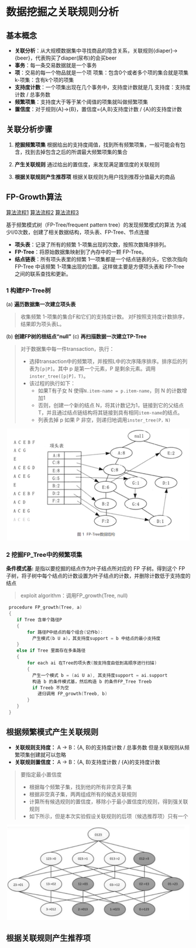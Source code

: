 # 数据挖掘之关联规则分析

## 基本概念

- __关联分析__：从大规模数据集中寻找商品的隐含关系，关联规则{diaper}->{beer}，代表购买了diaper(尿布)的会买beer
- __事务__：每一条交易数据就是一个事务
- __项__：交易的每一个物品就是一个项
  项集：包含0个或者多个项的集合就是项集
  k-项集：含有k个项的项集
- __支持度计数__：一个项集出现在几个事务中，支持度计数就是几
  支持度：支持度计数 / 总事务数
- __频繁项集__：支持度大于等于某个阈值的项集就叫做频繁项集
- __置信度__：对于规则{A}->{B}，置信度={A,B}支持度计数 / {A}的支持度计数

## 关联分析步骤

1. __挖掘频繁项集__
  根据给出的支持度阈值，找到所有频繁项集，一般可能会有包含，找到去掉包含之后的所谓最大频繁项集的集合

2. __产生关联规则__
  通过给出的置信度，来发现满足置信度的关联规则

3. __根据关联规则产生推荐项__
  根据关联规则为用户找到推荐分值最大的商品

## FP-Growth算法

[算法流程1](https://zhuanlan.zhihu.com/p/87888235)
[算法流程2](http://c.biancheng.net/view/3715.html)
[算法流程3](https://en.wikibooks.org/wiki/Data_Mining_Algorithms_In_R/Frequent_Pattern_Mining/The_FP-Growth_Algorithm#FP-Tree_structure)

基于频繁模式树（FP-Tree/frequent pattern tree）的发现频繁模式的算法
为减少I/0次数，创建了相关数据结构，项头表、FP-Tree、节点连接

- __项头表__：记录了所有的频繁 1-项集出现的次数，按照次数降序排列。
- __FP-Tree__：将原始数据集映射到了內存中的一颗 FP-Tree。
- __结点链表__：所有项头表里的频繁 1—项集都是一个结点链表的头，它依次指向 FP-Tree 中该频繁 1-项集出现的位置。这样做主要是方便项头表和 FP-Tree 之间的联系查找和更新。

### 1 构建FP-Tree树

(a) __遍历数据集一次建立项头表__

> 收集频繁 1-项集的集合F和它们的支持度计数。
> 对F按照支持度计数排序，结果即为项头表L。

(b) __创建FP树的根结点“null”__
(c) __再扫描数据一次建立TP-Tree__  
> 对于数据集中每一件transaction，执行：
>  
>- 选择transaction中的频繁项，并按照L中的次序降序排序。排序后的列表为`[p|P]`。其中 p 是第一个元素，P 是剩余元素。调用`inster_tree([p|P]，T)`。
>- 该过程的执行如下：
>   - 如果T有子女 N 使得`N.item-name = p.item-name`，则 N 的计数增加1
>   - 否则，创建一个新的结点 N，将其计数记为1，链接到它的父结点 T，并且通过结点链结构将其链接到具有相同`item-name`的结点。
>   - 列表去掉 p 如果 P 非空，则递归地调用`inster_tree(P，N)`

<div align=center>
<img src=Tree.png width=500 />
</div>

### 2 挖掘FP_Tree中的频繁项集

__条件模式基:__ 是指以要挖掘的结点作为叶子结点所对应的 FP 子树。得到这个 FP 子树，将子树中每个结点的计数设置为叶子结点的计数，并删除计数低于支持度的结点
> exploit algorithm：调用FP_growth(Tree, null)
>
```c  
 procedure FP_growth(Tree, a) 
 {
    if Tree 含单个路径P  
    {
        for 路径P中结点的每个组合(记作b):
          产生模式(b U a)，其支持度support = b 中结点的最小支持度
    } 
    else if Tree 里面存在多条路径
    {
        for each ai 在Tree的项头表(按支持度由低到高顺序进行扫描)
        {
          产生一个模式 b = (ai U a), 其支持度support = ai.support
          构造 b 的条件模式基，然后构造 b 的条件FP_Tree Treeb
          if Treeb 不为空
            递归调用 FP_growth(Treeb, b)
        }
    }
 }
```  

## 根据频繁模式产生关联规则

- __关联规则支持度：__
  A -> B：{A, B}的支持度计数 / 总事务数
  但是关联规则从频繁项集创建就可以忽略
- __关联规则置信度：__
  A -> B：{A, B}支持度计数 / {A}的支持度计数

> 要指定最小置信度
>  
>- 根据每个频繁子集，找到他的所有非空真子集
>- 根据非空真子集，两两组成所有的候选关联规则
>- 计算所有候选规则的置信度，移除小于最小置信度的规则，得到强关联规则
>- 如下所示，但是本次实验假设关联规则的后项（候选推荐项）只有一个

<div align=center>
<img src=关联规则.png width=500 />
</div>  

## 根据关联规则产生推荐项

